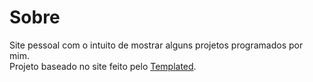 # Sobre
Site pessoal com o intuito de mostrar alguns projetos programados por mim. <br>
Projeto baseado no site feito pelo [Templated](https://templated.co/retrospect).

